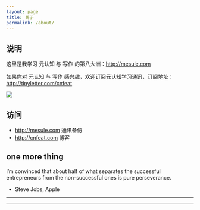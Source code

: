 ```yaml
---
layout: page
title: 关于
permalink: /about/
---
```


## 说明

这里是我学习 元认知 与 写作 的第八大洲：<http://mesule.com>

如果你对 元认知 与 写作 感兴趣，欢迎订阅元认知学习通讯，订阅地址：<http://tinyletter.com/cnfeat>

![](http://openmindclub.qiniudn.com/cnfeat/image/MesuleSub.jpg?imageMogr2/thumbnail/500x)



## 访问

- http://mesule.com 通讯备份
- http://cnfeat.com 博客


## one more thing

I’m convinced that about half of what separates the successful entrepreneurs from the non-successful ones is pure perseverance.
- Steve Jobs, Apple


-----

-----
